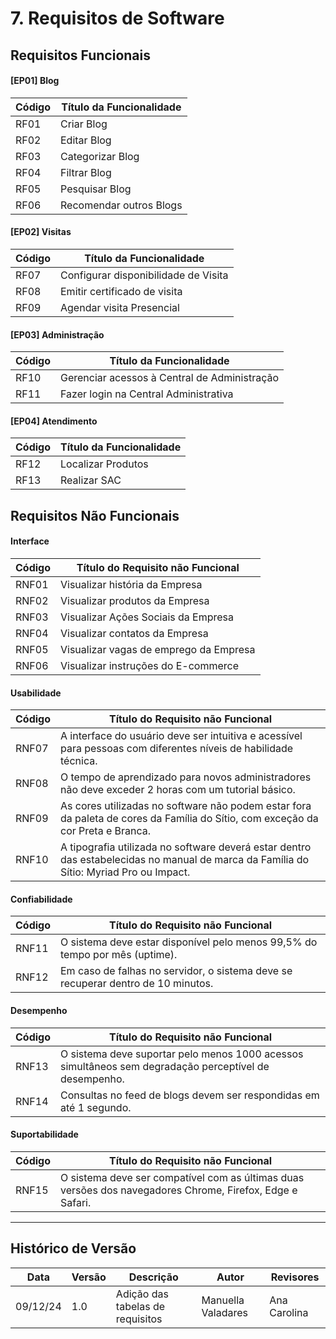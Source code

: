 # 7. Requisitos de Software



## Requisitos Funcionais

#### [EP01] Blog


| Código | Título da Funcionalidade                            |
|--------|----------------------------------------------------|
| RF01   | Criar Blog|
| RF02   | Editar Blog|
| RF03   | Categorizar Blog|
| RF04   | Filtrar Blog|
| RF05   | Pesquisar Blog|
| RF06   | Recomendar outros Blogs|

#### [EP02] Visitas

| Código | Título da Funcionalidade                            |
|--------|----------------------------------------------------|
| RF07   | Configurar disponibilidade de Visita               |
| RF08   | Emitir certificado de visita                      |
| RF09   | Agendar visita Presencial                         |

#### [EP03] Administração

| Código | Título da Funcionalidade                            |
|--------|----------------------------------------------------|
| RF10   | Gerenciar acessos à Central de Administração                    |
| RF11   | Fazer login na Central Administrativa                    |


#### [EP04] Atendimento
| Código | Título da Funcionalidade                            |
|--------|----------------------------------------------------|
| RF12   | Localizar Produtos|
| RF13   | Realizar SAC |

## Requisitos Não Funcionais

#### Interface
| Código | Título do Requisito não Funcional                                                                |
|--------|-------------------------------------------------------------------------------------------------|
| RNF01   | Visualizar história da Empresa                    |
| RNF02   | Visualizar produtos da Empresa                    |
| RNF03  | Visualizar Ações Sociais da Empresa               |
| RNF04  | Visualizar contatos da Empresa                    |
| RNF05  | Visualizar vagas de emprego da Empresa            |
| RNF06  | Visualizar instruções do E-commerce               |

#### Usabilidade

| Código | Título do Requisito não Funcional                                                                |
|--------|-------------------------------------------------------------------------------------------------|
| RNF07  | A interface do usuário deve ser intuitiva e acessível para pessoas com diferentes níveis de habilidade técnica. |
| RNF08  | O tempo de aprendizado para novos administradores não deve exceder 2 horas com um tutorial básico. |
| RNF09  | As cores utilizadas no software não podem estar fora da paleta de cores da Família do Sítio, com exceção da cor Preta e Branca. |
| RNF10  | A tipografia utilizada no software deverá estar dentro das estabelecidas no manual de marca da Família do Sítio: Myriad Pro ou Impact. |

#### Confiabilidade

| Código | Título do Requisito não Funcional                                                                |
|--------|-------------------------------------------------------------------------------------------------|
| RNF11  | O sistema deve estar disponível pelo menos 99,5% do tempo por mês (uptime).                      |
| RNF12  | Em caso de falhas no servidor, o sistema deve se recuperar dentro de 10 minutos.                |

#### Desempenho

| Código | Título do Requisito não Funcional                                                                |
|--------|-------------------------------------------------------------------------------------------------|
| RNF13  | O sistema deve suportar pelo menos 1000 acessos simultâneos sem degradação perceptível de desempenho. |
| RNF14  | Consultas no feed de blogs devem ser respondidas em até 1 segundo.                               |

#### Suportabilidade

| Código | Título do Requisito não Funcional                                                                |
|--------|-------------------------------------------------------------------------------------------------|
| RNF15  | O sistema deve ser compatível com as últimas duas versões dos navegadores Chrome, Firefox, Edge e Safari. |

---
## Histórico de Versão
Data     | Versão | Descrição           | Autor    | Revisores 
-------- | ------ | ------------------- | -------- | ---------
09/12/24 | 1.0 | Adição das tabelas de requisitos | Manuella Valadares | Ana Carolina





